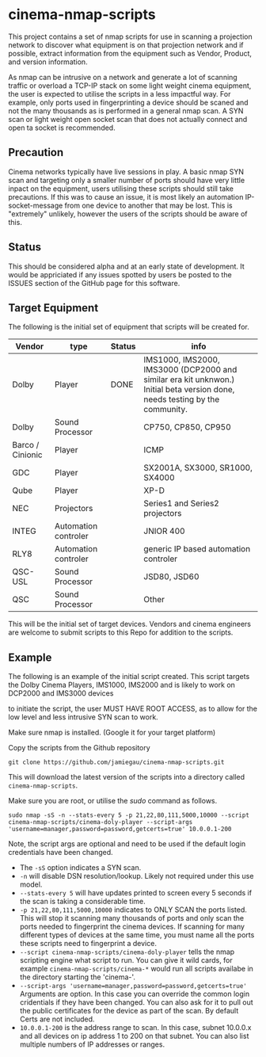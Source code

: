# cinema-nmap-scripts
This project contains a set of nmap scripts for use in scanning a projection network to discover what equipment is on that projection network and if possible, extract information from the equipment such as Vendor, Product, and version information.

As nmap can be intrusive on a network and generate a lot of scanning traffic or overload a TCP-IP stack on some light weight cinema equipment, the user is expected to utilise the scripts in a less impactful way.  For example, only ports used in fingerprinting a device should be scaned and not the many thousands as is performed in a general nmap scan.  A SYN scan or light weight open socket scan that does not actually connect and open ta socket is recommended.

## Precaution
Cinema networks typically have live sessions in play.  A basic nmap SYN scan and targeting only a smaller number of ports should have very little inpact on the equipment, users utilising these scripts should still take precautions.  If this was to cause an issue, it is most likely an automation IP-socket-message from one device to another that may be lost.  This is "extremely" unlikely, however the users of the scripts should be aware of this.

## Status
This should be considered alpha and at an early state of development.
It would be appriciated if any issues spotted by users be posted to the ISSUES section of the GitHub page for this software.

## Target Equipment
The following is the initial set of equipment that scripts will be created for.

| Vendor | type | Status | info |
| --- | --- | --- | --- |
| Dolby | Player | DONE | IMS1000, IMS2000, IMS3000 (DCP2000 and similar era kit unknwon.) Initial beta version done, needs testing by the community. |
| Dolby | Sound Processor |   | CP750, CP850, CP950 |
| Barco / Cinionic | Player |   | ICMP |
| GDC | Player |   | SX2001A, SX3000, SR1000, SX4000 |
| Qube | Player |   | XP-D |
| NEC | Projectors |   | Series1 and Series2 projectors |
| INTEG | Automation controler |   | JNIOR 400 |
| RLY8 | Automation controler |   | generic IP based automation controler |
| QSC-USL | Sound Processor |   | JSD80, JSD60 |
| QSC | Sound Processor |   | Other |

This will be the initial set of target devices.  Vendors and cinema engineers are welcome to submit scripts to this Repo for addition to the scripts.

## Example
The following is an example of the initial script created.  This script targets the Dolby Cinema Players,  IMS1000, IMS2000 and is likely to work on DCP2000 and IMS3000 devices

to initiate the script, the user MUST HAVE ROOT ACCESS, as to allow for the low level and less intrusive SYN scan to work.

Make sure nmap is installed. (Google it for your target platform)

Copy the scripts from the Github repository
```
git clone https://github.com/jamiegau/cinema-nmap-scripts.git
```
This will download the latest version of the scripts into a directory called `cinema-nmap-scripts`.

Make sure you are root, or utilise the *sudo* command as follows.
```
sudo nmap -sS -n --stats-every 5 -p 21,22,80,111,5000,10000 --script cinema-nmap-scripts/cinema-doly-player --script-args 'username=manager,password=password,getcerts=true' 10.0.0.1-200
```
Note, the script args are optional and need to be used if the default login credentials have been changed.
 - The `-sS` option indicates a SYN scan.
 - `-n` will disable DSN resolution/lookup.  Likely not required under this use model.
 - `--stats-every 5` will have updates printed to screen every 5 seconds if the scan is taking a considerable time.
 - `-p 21,22,80,111,5000,10000` indicates to ONLY SCAN the ports listed.  This will stop it scanning many thousands of ports and only scan the ports needed to fingerprint the cinema devices.  If scanning for many different types of devices at the same time, you must name all the ports these scripts need to fingerprint a device.
 - `--script cinema-nmap-scripts/cinema-doly-player` tells the nmap scripting engine what script to run.  You can give it wild cards, for example `cinema-nmap-scripts/cinema-*` would run all scripts availabe in the directory starting the 'cinema-'.
 - `--script-args 'username=manager,password=password,getcerts=true'`  Arguments are option.  In this case you can override the common login cridentials if they have been changed.  You can also ask for it to pull out the public certificates for the device as part of the scan. By default Certs are not included.
 - `10.0.0.1-200` is the address range to scan.  In this case, subnet 10.0.0.x and all devices on ip address 1 to 200 on that subnet.  You can also list multiple numbers of IP addresses or ranges.


